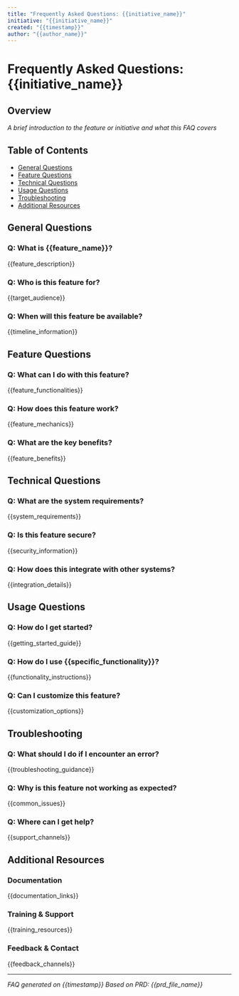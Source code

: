 ```yaml
---
title: "Frequently Asked Questions: {{initiative_name}}"
initiative: "{{initiative_name}}"
created: "{{timestamp}}"
author: "{{author_name}}"
---
```


# Frequently Asked Questions: {{initiative_name}}

## Overview
*A brief introduction to the feature or initiative and what this FAQ covers*

## Table of Contents
- [General Questions](#general-questions)
- [Feature Questions](#feature-questions)
- [Technical Questions](#technical-questions)
- [Usage Questions](#usage-questions)
- [Troubleshooting](#troubleshooting)
- [Additional Resources](#additional-resources)

## General Questions
### Q: What is {{feature_name}}?
{{feature_description}}

### Q: Who is this feature for?
{{target_audience}}

### Q: When will this feature be available?
{{timeline_information}}

## Feature Questions
### Q: What can I do with this feature?
{{feature_functionalities}}

### Q: How does this feature work?
{{feature_mechanics}}

### Q: What are the key benefits?
{{feature_benefits}}

## Technical Questions
### Q: What are the system requirements?
{{system_requirements}}

### Q: Is this feature secure?
{{security_information}}

### Q: How does this integrate with other systems?
{{integration_details}}

## Usage Questions
### Q: How do I get started?
{{getting_started_guide}}

### Q: How do I use {{specific_functionality}}?
{{functionality_instructions}}

### Q: Can I customize this feature?
{{customization_options}}

## Troubleshooting
### Q: What should I do if I encounter an error?
{{troubleshooting_guidance}}

### Q: Why is this feature not working as expected?
{{common_issues}}

### Q: Where can I get help?
{{support_channels}}

## Additional Resources
### Documentation
{{documentation_links}}

### Training & Support
{{training_resources}}

### Feedback & Contact
{{feedback_channels}}

---
*FAQ generated on {{timestamp}}*
*Based on PRD: {{prd_file_name}}*